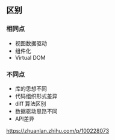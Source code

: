 ## 区别

### 相同点

* 视图数据驱动
* 组件化
* Virtual DOM

### 不同点

* 库的思想不同
* 代码组织形式差异
* diff 算法区别
* 数据驱动思路不同
* API差异

https://zhuanlan.zhihu.com/p/100228073
